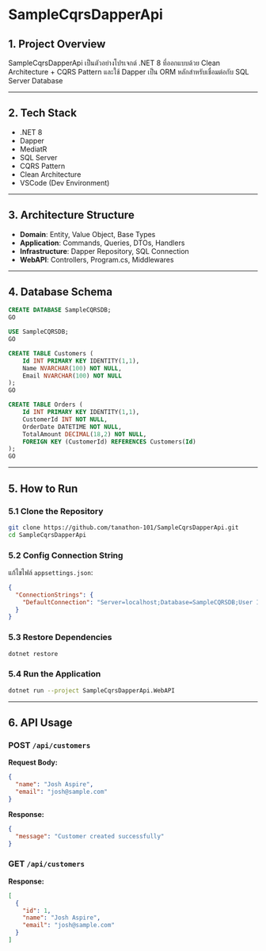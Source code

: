 # SampleCqrsDapperApi

## 1. Project Overview

SampleCqrsDapperApi เป็นตัวอย่างโปรเจกต์ .NET 8 ที่ออกแบบด้วย Clean Architecture + CQRS Pattern และใช้ Dapper เป็น ORM หลักสำหรับเชื่อมต่อกับ SQL Server Database

---

## 2. Tech Stack

- .NET 8
- Dapper
- MediatR
- SQL Server
- CQRS Pattern
- Clean Architecture
- VSCode (Dev Environment)

---

## 3. Architecture Structure

- **Domain**: Entity, Value Object, Base Types
- **Application**: Commands, Queries, DTOs, Handlers
- **Infrastructure**: Dapper Repository, SQL Connection
- **WebAPI**: Controllers, Program.cs, Middlewares

---

## 4. Database Schema

```sql
CREATE DATABASE SampleCQRSDB;
GO

USE SampleCQRSDB;
GO

CREATE TABLE Customers (
    Id INT PRIMARY KEY IDENTITY(1,1),
    Name NVARCHAR(100) NOT NULL,
    Email NVARCHAR(100) NOT NULL
);
GO

CREATE TABLE Orders (
    Id INT PRIMARY KEY IDENTITY(1,1),
    CustomerId INT NOT NULL,
    OrderDate DATETIME NOT NULL,
    TotalAmount DECIMAL(18,2) NOT NULL,
    FOREIGN KEY (CustomerId) REFERENCES Customers(Id)
);
GO
```

---

## 5. How to Run

### 5.1 Clone the Repository

```bash
git clone https://github.com/tanathon-101/SampleCqrsDapperApi.git
cd SampleCqrsDapperApi
```

### 5.2 Config Connection String

แก้ไขไฟล์ `appsettings.json`:

```json
{
  "ConnectionStrings": {
    "DefaultConnection": "Server=localhost;Database=SampleCQRSDB;User Id=sa;Password=YourStrongPassword123;TrustServerCertificate=True;"
  }
}
```

### 5.3 Restore Dependencies

```bash
dotnet restore
```

### 5.4 Run the Application

```bash
dotnet run --project SampleCqrsDapperApi.WebAPI
```

---

## 6. API Usage

### POST `/api/customers`

**Request Body:**

```json
{
  "name": "Josh Aspire",
  "email": "josh@sample.com"
}
```

**Response:**

```json
{
  "message": "Customer created successfully"
}
```

### GET `/api/customers`

**Response:**

```json
[
  {
    "id": 1,
    "name": "Josh Aspire",
    "email": "josh@sample.com"
  }
]
```
